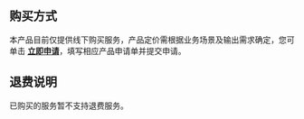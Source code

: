 ## 购买方式
本产品目前仅提供线下购买服务，产品定价需根据业务场景及输出需求确定，您可单击 **[立即申请](https://tmpl.cloud.tencent.com)**，填写相应产品申请单并提交申请。
## 退费说明
已购买的服务暂不支持退费服务。


